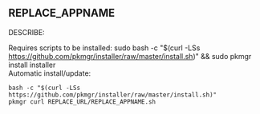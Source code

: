 ## REPLACE_APPNAME
  
  DESCRIBE:
  
Requires scripts to be installed: sudo bash -c "$(curl -LSs https://github.com/pkmgr/installer/raw/master/install.sh)" && sudo pkmgr install installer  
Automatic install/update:  
```shell
bash -c "$(curl -LSs https://github.com/pkmgr/installer/raw/master/install.sh)"
pkmgr curl REPLACE_URL/REPLACE_APPNAME.sh
```

